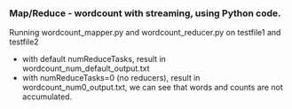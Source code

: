 ### Map/Reduce - wordcount with streaming, using Python code.

Running wordcount_mapper.py and wordcount_reducer.py on testfile1 and testfile2

- with default numReduceTasks, result in wordcount_num_default_output.txt
- with numReduceTasks=0 (no reducers), result in wordcount_num0_output.txt, we can see that words and counts are not accumulated.
